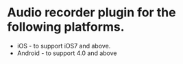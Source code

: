 # Audio recorder plugin for the following platforms. #

* iOS - to support iOS7 and above.
* Android - to support 4.0 and above